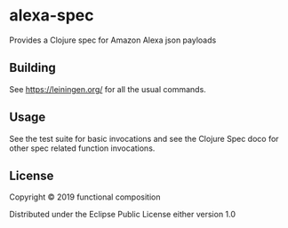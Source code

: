# alexa-spec

Provides a Clojure spec for Amazon Alexa json payloads

## Building

See https://leiningen.org/ for all the usual commands.

## Usage

See the test suite for basic invocations and see the Clojure Spec doco for other spec related function invocations.

## License

Copyright © 2019 functional composition

Distributed under the Eclipse Public License either version 1.0

